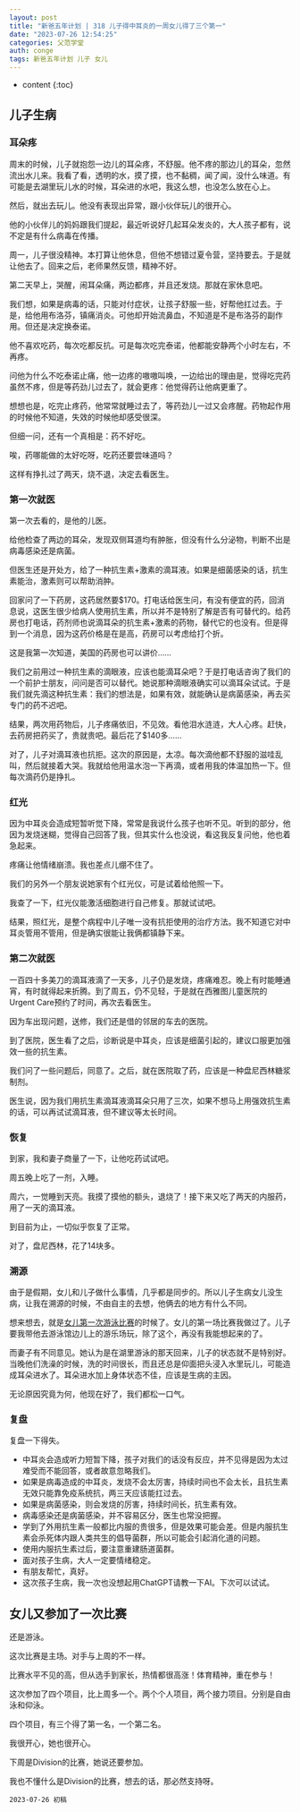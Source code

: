 ```yaml
---
layout: post
title: "新爸五年计划 | 318 儿子得中耳炎的一周女儿得了三个第一"
date: "2023-07-26 12:54:25"
categories: 父范学堂
auth: conge
tags: 新爸五年计划 儿子 女儿
---
```

* content
{:toc}

## 儿子生病

### 耳朵疼

周末的时候，儿子就抱怨一边儿的耳朵疼，不舒服。他不疼的那边儿的耳朵，忽然流出水儿来。我看了看，透明的水，摸了摸，也不黏稠，闻了闻，没什么味道。有可能是去湖里玩儿水的时候，耳朵进的水吧，我这么想，也没怎么放在心上。

然后，就出去玩儿。他没有表现出异常，跟小伙伴玩儿的很开心。

他的小伙伴儿的妈妈跟我们提起，最近听说好几起耳朵发炎的，大人孩子都有，说不定是有什么病毒在传播。




周一，儿子很没精神。本打算让他休息，但他不想错过夏令营，坚持要去。于是就让他去了。回来之后，老师果然反馈，精神不好。

第二天早上，哭醒，闹耳朵痛，两边都疼，并且还发烧。那就在家休息吧。

我们想，如果是病毒的话，只能对付症状，让孩子舒服一些，好帮他扛过去。于是，给他用布洛芬，镇痛消炎。可他却开始流鼻血，不知道是不是布洛芬的副作用。但还是决定换泰诺。

他不喜欢吃药，每次吃都反抗。可是每次吃完泰诺，他都能安静两个小时左右，不再疼。

问他为什么不吃泰诺止痛，他一边疼的嗷嗷叫唤，一边给出的理由是，觉得吃完药虽然不疼，但是等药劲儿过去了，就会更疼：他觉得药让他病更重了。

想想也是，吃完止疼药，他常常就睡过去了，等药劲儿一过又会疼醒。药物起作用的时候他不知道，失效的时候他却感受很深。

但细一问，还有一个真相是：药不好吃。

唉，药哪能做的太好吃呀，吃药还要尝味道吗？

这样有挣扎过了两天，烧不退，决定去看医生。

### 第一次就医

第一次去看的，是他的儿医。

给他检查了两边的耳朵，发现双侧耳道均有肿胀，但没有什么分泌物，判断不出是病毒感染还是病菌。

但医生还是开处方，给了一种抗生素+激素的滴耳液。如果是细菌感染的话，抗生素能治，激素则可以帮助消肿。

回家问了一下药房，这药居然要$170。打电话给医生问，有没有便宜的药，回消息说，这医生很少给病人使用抗生素，所以并不是特别了解是否有可替代的。给药房也打电话，药剂师也说滴耳朵的抗生素+激素的药物，替代它的也没有。但是得到一个消息，因为这药价格是在是高，药房可以考虑给打个折。

这是我第一次知道，美国的药房也可以讲价……

我们之前用过一种抗生素的滴眼液，应该也能滴耳朵吧？于是打电话咨询了我们的一个前护士朋友，问问是否可以替代。她说那种滴眼液确实可以滴耳朵试试。于是我们就先滴这种抗生素：我们的想法是，如果有效，就能确认是病菌感染，再去买专门的药不迟吧。

结果，两次用药物后，儿子疼痛依旧，不见效。看他泪水涟涟，大人心疼。赶快，去药房把药买了，贵就贵吧。最后花了$140多……

对了，儿子对滴耳液也抗拒。这次的原因是，太凉。每次滴他都不舒服的滋哇乱叫，然后就接着大哭。我就给他用温水泡一下再滴，或者用我的体温加热一下。但每次滴药仍是挣扎。

### 红光

因为中耳炎会造成短暂听觉下降，常常是我说什么孩子也听不见。听到的部分，他因为发烧迷糊，觉得自己回答了我，但其实什么也没说，看这我反复问他，他也着急起来。

疼痛让他情绪崩溃。我也差点儿绷不住了。

我们的另外一个朋友说她家有个红光仪，可是试着给他照一下。

我查了一下，红光仪能激活细胞进行自己修复。那就试试吧。

结果，照红光，是整个病程中儿子唯一没有抗拒使用的治疗方法。我不知道它对中耳炎管用不管用，但是确实很能让我俩都镇静下来。

### 第二次就医

一百四十多美刀的滴耳液滴了一天多，儿子仍是发烧，疼痛难忍。晚上有时能睡通宵，有时就得起来折腾。到了周五，仍不见轻，于是就在西雅图儿童医院的Urgent Care预约了时间，再次去看医生。

因为车出现问题，送修，我们还是借的邻居的车去的医院。

到了医院，医生看了之后，诊断说是中耳炎，应该是细菌引起的，建议口服更加强效一些的抗生素。

我们问了一些问题后，同意了。之后，就在医院取了药，应该是一种盘尼西林糖浆制剂。

医生说，因为我们用抗生素滴耳液滴耳朵只用了三次，如果不想马上用强效抗生素的话，可以再试试滴耳液，但不建议等太长时间。

### 恢复

到家，我和妻子商量了一下，让他吃药试试吧。

周五晚上吃了一剂，入睡。

周六，一觉睡到天亮。我摸了摸他的额头，退烧了！接下来又吃了两天的内服药，用了一天的滴耳液。

到目前为止，一切似乎恢复了正常。

对了，盘尼西林，花了14块多。

### 溯源

由于是假期，女儿和儿子做什么事情，几乎都是同步的。所以儿子生病女儿没生病，让我在溯源的时候，不由自主的去想，他俩去的地方有什么不同。

想来想去，就是[女儿第一次游泳比赛](https://conge.livingwithfcs.org/2023/07/17/NewDaddy-swim/)的时候了。女儿的第一场比赛我做过了。儿子要我带他去游泳馆边儿上的游乐场玩，除了这个，再没有我能想起来的了。

而妻子有不同意见。她认为是在湖里游泳的那天回来，儿子的状态就不是特别好。当晚他们洗澡的时候，洗的时间很长，而且还总是仰面把头浸入水里玩儿，可能造成耳朵进水了。耳朵进水加上身体状态不佳，应该是生病的主因。

无论原因究竟为何，他现在好了，我们都松一口气。

### 复盘

复盘一下得失。

* 中耳炎会造成听力短暂下降，孩子对我们的话没有反应，并不见得是因为太过难受而不能回答，或者故意忽略我们。
* 如果是病毒造成的中耳炎，发烧不会太厉害，持续时间也不会太长，且抗生素无效只能靠免疫系统抗，两三天应该能扛过去。
* 如果是病菌感染，则会发烧的厉害，持续时间长，抗生素有效。
* 病毒感染还是病菌感染，并不容易区分，医生也常没把握。
* 学到了外用抗生素一般都比内服的贵很多，但是效果可能会差。但是内服抗生素会杀死体内跟人类共生的倡导菌群，所以可能会引起消化道的问题。
* 使用内服抗生素过后，要注意重建肠道菌群。
* 面对孩子生病，大人一定要情绪稳定。
* 有朋友帮忙，真好。
* 这次孩子生病，我一次也没想起用ChatGPT请教一下AI。下次可以试试。

## 女儿又参加了一次比赛

还是游泳。

这次比赛是主场。对手与上周的不一样。

比赛水平不见的高，但从选手到家长，热情都很高涨！体育精神，重在参与！

这次参加了四个项目，比上周多一个。两个个人项目，两个接力项目。分别是自由泳和仰泳。

四个项目，有三个得了第一名，一个第二名。

我很开心，她也很开心。

下周是Division的比赛，她说还要参加。

我也不懂什么是Division的比赛，想去的话，那必然支持呀。

```
2023-07-26 初稿
```


